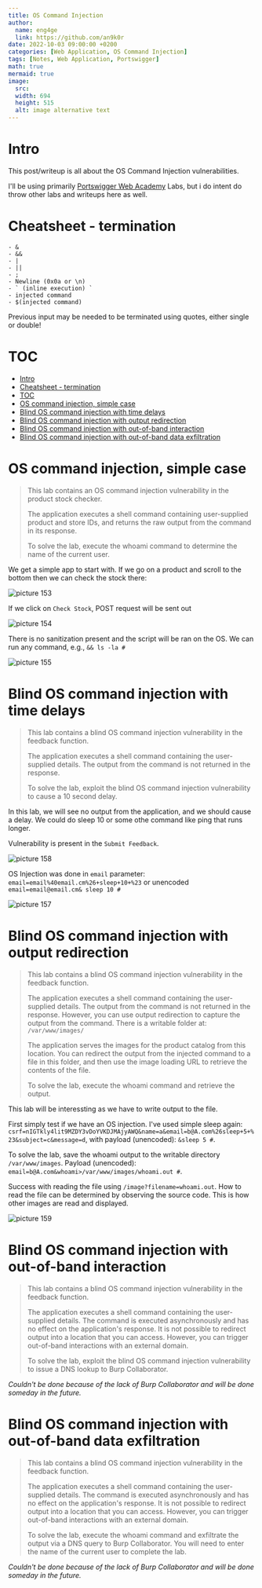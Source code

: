 ```yaml
---
title: OS Command Injection
author:
  name: eng4ge
  link: https://github.com/an9k0r
date: 2022-10-03 09:00:00 +0200
categories: [Web Application, OS Command Injection]
tags: [Notes, Web Application, Portswigger]
math: true
mermaid: true
image:
  src: 
  width: 694
  height: 515
  alt: image alternative text
---
```

# Intro
This post/writeup is all about the OS Command Injection vulnerabilities.

I'll be using primarily [Portswigger Web Academy](https://portswigger.net/web-security/os-command-injection) Labs, but i do intent do throw other labs and writeups here as well.

# Cheatsheet - termination
```
- &
- &&
- |
- ||
- ;
- Newline (0x0a or \n)
- ` (inline execution) `
- injected command 
- $(injected command)
```
Previous input may be needed to be terminated using quotes, either single or double!

# TOC

- [Intro](#intro)
- [Cheatsheet - termination](#cheatsheet---termination)
- [TOC](#toc)
- [OS command injection, simple case](#os-command-injection-simple-case)
- [Blind OS command injection with time delays](#blind-os-command-injection-with-time-delays)
- [Blind OS command injection with output redirection](#blind-os-command-injection-with-output-redirection)
- [Blind OS command injection with out-of-band interaction](#blind-os-command-injection-with-out-of-band-interaction)
- [Blind OS command injection with out-of-band data exfiltration](#blind-os-command-injection-with-out-of-band-data-exfiltration)

# OS command injection, simple case
>  This lab contains an OS command injection vulnerability in the product stock checker.
> 
> The application executes a shell command containing user-supplied product and store IDs, and returns the raw output from the command in its response.
> 
> To solve the lab, execute the whoami command to determine the name of the current user. 

We get a simple app to start with. If we go on a product and scroll to the bottom then we can check the stock there:

![picture 153](/assets/images/5feaeb51169382f90124a2edf9b30eb51e697fe9befb7e4f7b6ef6b870ce2f51.png)  

If we click on `Check Stock`, POST request will be sent out

![picture 154](/assets/images/324cdadc8dbdc9d878d7bbee84d74fdf1b0fc0c43b38cb32970eaa7a2e0c2af7.png)  

There is no sanitization present and the script will be ran on the OS. We can run any command, e.g., `&& ls -la #`

![picture 155](/assets/images/a8e50aa6ec8a4eedc1b93f883b1f756642358b870c9c7ecc60b321b9cb06b60f.png) 

# Blind OS command injection with time delays
>  This lab contains a blind OS command injection vulnerability in the feedback function.
> 
> The application executes a shell command containing the user-supplied details. The output from the command is not returned in the response.
> 
> To solve the lab, exploit the blind OS command injection vulnerability to cause a 10 second delay. 

In this lab, we will see no output from the application, and we should cause a delay. We could do sleep 10 or some othe command like ping that runs longer.

Vulnerability is present in the `Submit Feedback`.

![picture 158](/assets/images/82a850b9118dffcd68fd4b73d9839ca80ae999f90d5a04dd005a1eafefc4e911.png)  

OS Injection was done in `email` parameter: `email=email%40email.cm%26+sleep+10+%23` or unencoded `email=email@email.cm& sleep 10 #`

![picture 157](/assets/images/bcecc3d03ca0b62a7492eee8ea655446086f4bbdc772407cb80dcddeeebe5c60.png)  

# Blind OS command injection with output redirection

>  This lab contains a blind OS command injection vulnerability in the feedback function.
> 
> The application executes a shell command containing the user-supplied details. The output from the command is not returned in the response. However, you can use output redirection to capture the output from the command. There is a writable folder at:
> `/var/www/images/`
>
> The application serves the images for the product catalog from this location. You can redirect the output from the injected command to a file in this folder, and then use the image loading URL to retrieve the contents of the file.
> 
> To solve the lab, execute the whoami command and retrieve the output. 

This lab will be interessting as we have to write output to the file. 

First simply test if we have an OS injection. I've used simple sleep again: `csrf=nIGTkly4lit9MZDY3vDoYVKDJMAjyAWQ&name=a&email=b@A.com%26sleep+5+%23&subject=c&message=d`, with payload (unencoded): `&sleep 5 #`.

To solve the lab, save the whoami output to the writable directory `/var/www/images`. Payload (unencoded): `email=b@A.com&whoami>/var/www/images/whoami.out #`.

Success with reading the file using `/image?filename=whoami.out`. How to read the file can be determined by observing the source code. This is how other images are read and displayed.

![picture 159](/assets/images/acc06e3ae7ffa8080b68e2b2bc06d7a169e629ba41177c9a4a768cc2a61b8f3b.png)  

# Blind OS command injection with out-of-band interaction

>  This lab contains a blind OS command injection vulnerability in the feedback function.
> 
> The application executes a shell command containing the user-supplied details. The command is executed asynchronously and has no effect on the application's response. It is not possible to redirect output into a location that you can access. However, you can trigger out-of-band interactions with an external domain.
> 
> To solve the lab, exploit the blind OS command injection vulnerability to issue a DNS lookup to Burp Collaborator. 

*Couldn't be done because of the lack of Burp Collaborator and will be done someday in the future.*

# Blind OS command injection with out-of-band data exfiltration

>  This lab contains a blind OS command injection vulnerability in the feedback function.
> 
> The application executes a shell command containing the user-supplied details. The command is executed asynchronously and has no effect on the application's response. It is not possible to redirect output into a location that you can access. However, you can trigger out-of-band interactions with an external domain.
> 
> To solve the lab, execute the whoami command and exfiltrate the output via a DNS query to Burp Collaborator. You will need to enter the name of the current user to complete the lab.

*Couldn't be done because of the lack of Burp Collaborator and will be done someday in the future.*
